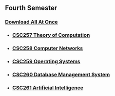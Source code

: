 ## Fourth Semester

### [Download All At Once](https://samriddhicollegeedunp-my.sharepoint.com/:f:/g/personal/wilsonshrestha_samriddhicollege_edu_np/EmUQWBqxI4hHv8mXJ4F9HbYBAcanFSPXDJTDFCqwKH-Hjg?e=w4xlXj)

- ### [CSC257 Theory of Computation](https://github.com/WilcyWilson/CSIT-All/tree/master/FourthSemester/TheoryOfComputation#readme)

- ### [CSC258 Computer Networks](https://github.com/WilcyWilson/CSIT-All/tree/master/FourthSemester/ComputerNetworks#readme)

- ### [CSC259 Operating Systems](https://github.com/WilcyWilson/CSIT-All/tree/master/FourthSemester/OperatingSystems#readme)

- ### [CSC260 Database Management System](https://github.com/WilcyWilson/CSIT-All/tree/master/FourthSemester/DatabaseManagementSystem#readme)

- ### [CSC261 Artificial Intelligence](https://github.com/WilcyWilson/CSIT-All/tree/master/FourthSemester/ArtificialIntelligence#readme)



